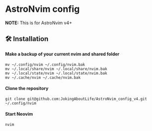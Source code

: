 # AstroNvim config

**NOTE:** This is for AstroNvim v4+

## 🛠️ Installation

#### Make a backup of your current nvim and shared folder

```shell
mv ~/.config/nvim ~/.config/nvim.bak
mv ~/.local/share/nvim ~/.local/share/nvim.bak
mv ~/.local/state/nvim ~/.local/state/nvim.bak
mv ~/.cache/nvim ~/.cache/nvim.bak
```

#### Clone the repository

```shell
git clone git@github.com:JokingAboutLife/AstroNvim_config_v4.git ~/.config/nvim
```

#### Start Neovim

```shell
nvim
```
